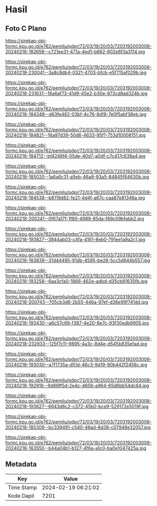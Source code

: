 # Hasil

## Foto C Plano

https://sirekap-obj-formc.kpu.go.id/e762/pemilu/pdpr/72/03/19/20/03/7203192003008-20240218-182658--c721ee31-471a-4ed1-b662-602e8f3a3114.jpg

https://sirekap-obj-formc.kpu.go.id/e762/pemilu/pdpr/72/03/19/20/03/7203192003008-20240218-230041--3a8c8db4-0321-4703-bfcb-e5f715af029b.jpg

https://sirekap-obj-formc.kpu.go.id/e762/pemilu/pdpr/72/03/19/20/03/7203192003008-20240218-231631--16a6af73-41d9-45e2-b30e-973cd8ad324b.jpg

https://sirekap-obj-formc.kpu.go.id/e762/pemilu/pdpr/72/03/19/20/03/7203192003008-20240218-184348--d63fe482-03bf-4c76-8df8-7e0f5abf38eb.jpg

https://sirekap-obj-formc.kpu.go.id/e762/pemilu/pdpr/72/03/19/20/03/7203192003008-20240218-184821--16a97d39-50d6-4633-95f1-753d10008151.jpg

https://sirekap-obj-formc.kpu.go.id/e762/pemilu/pdpr/72/03/19/20/03/7203192003008-20240218-184712--bf4246f4-05de-40d7-a0df-c7c417c636a4.jpg

https://sirekap-obj-formc.kpu.go.id/e762/pemilu/pdpr/72/03/19/20/03/7203192003008-20240218-185020--1a6a6c31-a5eb-46a8-93a5-84845f84630b.jpg

https://sirekap-obj-formc.kpu.go.id/e762/pemilu/pdpr/72/03/19/20/03/7203192003008-20240218-184538--b8119d82-fe21-4d4f-a67c-caa87e81346a.jpg

https://sirekap-obj-formc.kpu.go.id/e762/pemilu/pdpr/72/03/19/20/03/7203192003008-20240218-200241--0f67a17f-1f80-4989-85da-f89c09bfabb2.jpg

https://sirekap-obj-formc.kpu.go.id/e762/pemilu/pdpr/72/03/19/20/03/7203192003008-20240218-193827--3844ab03-c4fa-4161-8eb0-791ee1a9a2c1.jpg

https://sirekap-obj-formc.kpu.go.id/e762/pemilu/pdpr/72/03/19/20/03/7203192003008-20240218-183839--31d44495-91db-4595-be28-5cc5d644b557.jpg

https://sirekap-obj-formc.kpu.go.id/e762/pemilu/pdpr/72/03/19/20/03/7203192003008-20240218-193258--6aa3cfa0-1866-462e-adbd-d35cb81635fb.jpg

https://sirekap-obj-formc.kpu.go.id/e762/pemilu/pdpr/72/03/19/20/03/7203192003008-20240218-200743--705cb3d6-2b55-446a-97ef-d38e99f741dd.jpg

https://sirekap-obj-formc.kpu.go.id/e762/pemilu/pdpr/72/03/19/20/03/7203192003008-20240218-193430--a6c57c69-f387-4e20-8e7c-93f30edb9905.jpg

https://sirekap-obj-formc.kpu.go.id/e762/pemilu/pdpr/72/03/19/20/03/7203192003008-20240218-232933--125f7c11-9895-4a3c-8d4e-d545b835efad.jpg

https://sirekap-obj-formc.kpu.go.id/e762/pemilu/pdpr/72/03/19/20/03/7203192003008-20240218-193030--a7f1735a-d51d-46c3-9d19-90b442f2456c.jpg

https://sirekap-obj-formc.kpu.go.id/e762/pemilu/pdpr/72/03/19/20/03/7203192003008-20240218-192918--9d86ff5d-2e4c-4656-a964-65d6bb54dc64.jpg

https://sirekap-obj-formc.kpu.go.id/e762/pemilu/pdpr/72/03/19/20/03/7203192003008-20240218-193627--6643d6c2-c372-45b0-bce9-529172e5019f.jpg

https://sirekap-obj-formc.kpu.go.id/e762/pemilu/pdpr/72/03/19/20/03/7203192003008-20240218-185309--bc339491-c540-46ad-8d38-c07948e32057.jpg

https://sirekap-obj-formc.kpu.go.id/e762/pemilu/pdpr/72/03/19/20/03/7203192003008-20240218-183550--b44a04b1-b127-4f6a-a1c0-ba0e1047425a.jpg


## Metadata

| Key        | Value               |
| ---------- | ------------------- |
| Time Stamp | 2024-02-19 06:21:02 |
| Kode Dapil | 7201                |



